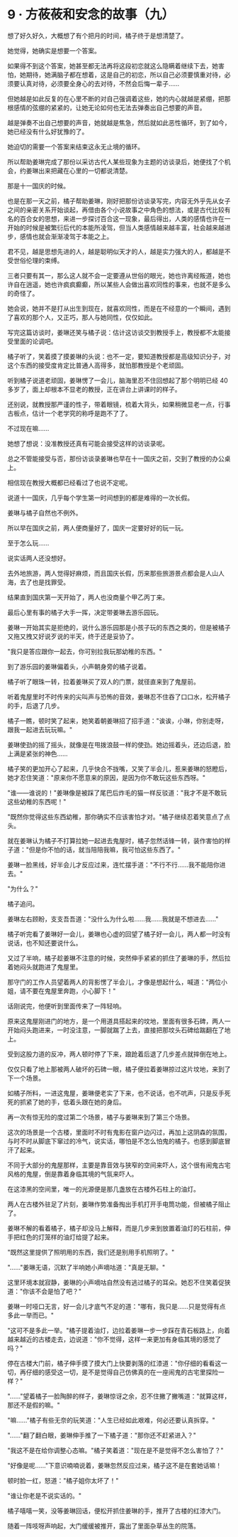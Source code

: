 <link rel="stylesheet" href="../../styles/text.css" />
<h1>9 · 方莜莜和安念的故事（九）</h1>

想了好久好久，大概想了有个把月的时间，橘子终于是想清楚了。

她觉得，她确实是想要一个答案。

如果得不到这个答案，她甚至都无法再将这段初恋就这么隐瞒着继续下去，她害怕，她期待，她满脑子都在想着，这是自己的初恋，所以自己必须要慎重对待，必须要认真对待，必须要全身心的去对待，不然会后悔一辈子……

但她越是如此反复的在心里不断的对自己强调着这些，她的内心就越是紧绷，把那根感情的弦绷的紧紧的，让她无论如何也无法去弹奏出自己想要的声音。

越是弹奏不出自己想要的声音，她就越是焦急，然后就如此恶性循环，到了如今，她已经没有什么好犹豫的了。

她迫切的需要一个答案来结束这永无止境的循环。

所以帮助姜琳完成了那份以采访古代人某些现象为主题的访谈录后，她便找了个机会，约姜琳出来把藏在心里的一切都说清楚。

那是十一国庆的时候。

也是在那一天之前，橘子帮助姜琳，刚好把那份访谈录写完，内容无外乎先从女子之间的亲密关系开始谈起，再借由各个小说故事之中角色的想法，或是古代比较有名的百合女的思想，来进一步探讨百合这一现象，最后得出，人类的感情也许在一开始的时候是被繁衍后代的本能所凌驾，但当人类感情越来越丰富，社会越来越进步，感情也就会渐渐凌驾于本能之上。

君不见，越是思想先进的人，越是聪明似天才的人，越是实力强大的人，都越是不受世俗伦理的束缚。

三者只要有其一，那么这人就不会一定要遵从世俗的眼光，她也许离经叛道，她也许自在逍遥，她也许疯疯癫癫，所以某些人会做出喜欢同性的事来，也就不是多么的奇怪了。

她会说，她并不是打从出生到现在，就喜欢同性，而是在不经意的一个瞬间，遇到了喜欢的那个人，又正巧，那人与她同性，仅仅如此。

写完这篇访谈时，姜琳还笑与橘子说：估计这访谈交到教授手上，教授都不太能接受里面的论调吧。

橘子听了，笑着摸了摸姜琳的头说：也不一定，要知道教授都是高级知识分子，对这个东西的接受度肯定比普通人高得多，就怕那教授是个老顽固。

听到橘子说道老顽固，姜琳愣了一会儿，脑海里忍不住回想起了那个明明已经 40 多岁了，面上却根本不显老的教授，正在讲台上讲课时的样子。

还别说，就教授那严谨的性子，带着眼镜，梳着大背头，如果稍微显老一点，行事古板点，估计一个老学究的称呼是跑不了了。

不过现在嘛……

她想了想说：没准教授还真有可能会接受这样的访谈录呢。

总之不管能接受与否，那份访谈录姜琳也早在十一国庆之前，交到了教授的办公桌上。

相信现在教授大概都已经看过了也说不定呢。

说道十一国庆，几乎每个学生第一时间想到的都是难得的一次长假。

姜琳与橘子自然也不例外。

所以早在国庆之前，两人便商量好了，国庆一定要好好的玩一玩。

至于怎么玩……

说实话两人还没想好。

去外地旅游，两人觉得好麻烦，而且国庆长假，历来那些旅游景点都会是人山人海，去了也是找罪受。

结果直到国庆第一天开始了，两人也没商量个甲乙丙丁来。

最后心里有事的橘子大手一挥，决定带姜琳去游乐园玩。

姜琳一开始其实是拒绝的，说什么游乐园那是小孩子玩的东西之类的，但是被橘子又拖又拽又好说歹说的半天，终于还是妥协了。

"我只是答应跟你一起去，你可别拉我玩那幼稚的东西。"

到了游乐园的姜琳偏着头，小声朝身旁的橘子说着。

橘子听了眼珠一转，拉着姜琳买了双人的门票，就径直来到了鬼屋前。

听着鬼屋里时不时传来的尖叫声与恐怖的音效，姜琳忍不住吞了口口水，松开橘子的手，后退了几步。

橘子一瞧，顿时笑了起来，她笑着朝姜琳招了招手道："诶诶，小琳，你别走呀，跟我一起进去玩玩嘛。"

姜琳使劲的摇了摇头，就像是在甩拨浪鼓一样的使劲。她边摇着头，还边后退，脸上满是紧张的神色……

橘子笑的更加开心了起来，几乎快合不拢嘴，又笑了半会儿，惹来姜琳的怒瞪后，她才忍住笑道："原来你不愿意来的原因，是因为你不敢玩这些东西呀。"

"谁——谁说的！"姜琳像是被踩了尾巴后炸毛的猫一样反驳道："我才不是不敢玩这些幼稚的东西呢！"

"既然你觉得这些东西幼稚，那你确实不应该害怕才对。"橘子继续忍着笑意点了点头。

就在姜琳认为橘子不打算拉她一起进去鬼屋时，橘子忽然话锋一转，装作害怕的样子道："但是你不怕的话，就当陪陪我嘛，我可怕这些东西了。"

姜琳一脸黑线，好半会儿才反应过来，连忙摆手道："不行不行……我不能陪你进去。"

"为什么？"

橘子追问。

姜琳左右顾盼，支支吾吾道："没什么为什么啦……我……我就是不想进去……"

橘子听完看了姜琳好一会儿，姜琳也心虚的回望了橘子好一会儿，两人都一时没有说话，也不知还要说什么。

又过了半响，橘子趁姜琳不注意的时候，突然伸手紧紧的抓住了姜琳的手，然后拉着她闷头就跑进了鬼屋里。

那守门的工作人员望着两人的背影愣了半会儿，才像是想起什么，喊道："两位小姐，请不要在鬼屋里奔跑，小心脚下！"

话刚说完，他便听到里面传来了一阵轻响。

原来这鬼屋刚进门的地方，是一个用道具搭起来的坟地，里面有很多石碑，两人一开始闷头跑进来，一时没注意，一脚就踹了上去，直接把那坟头石碑给踹翻在了地上。

受到这股力道的反冲，两人顿时停了下来，踉跄着后退了几步差点就摔倒在地上。

仅仅只看了地上那被两人破坏的石碑一眼，橘子便拉着姜琳掠过这片坟地，来到了下一个场景。

如橘子所料，一进这鬼屋，姜琳便老实了下来，也不说话，也不吭声，只是反手死死的抓紧了她的手，低着头跟在她的身后。

再一次有惊无险的度过第二个场景，橘子与姜琳来到了第三个场景。

这次的场景是一个古楼，里面时不时有鬼影在窗户边闪过，再加上这阴森的氛围，与时不时从脚底下窜过的冷气，说实话，哪怕是不怎么怕鬼的橘子。也感到脚底冒汗了起来。

不同于大部分的鬼屋那样，主要是靠音效与狭窄的空间来吓人，这个很有闹鬼古宅风格的鬼屋，倒是靠着身临其境的气氛来吓人。

在这漆黑的空间里，唯一的光源便是那几盏放在古楼外石柱上的油灯。

两人在古楼外驻足了片刻，姜琳作势准备掏出手机打开手电筒功能，但被橘子阻止了。

姜琳不解的看着橘子，橘子却没马上解释，而是几步来到放置着油灯的石柱前，伸手把红色的灯笼样的油灯给提了起来。

"既然这里提供了照明用的东西，我们还是别用手机照明了。"

"……"姜琳无语，沉默了半响她小声嘀咕道："真是无聊。"

这里环境本就寂静，姜琳的小声嘀咕自然没有逃过橘子的耳朵。她忍不住笑着促狭道："你该不会是怕了吧？"

姜琳一时哑口无言，好一会儿才底气不足的道："哪有，我只是……只是觉得有点多此一举而已。"

"这可不是多此一举。"橘子提着油灯，边拉着姜琳一步一步踩在青石板路上，向着越来越近的古楼走去，边说道："你不觉得，这样一来更加有身临其境的感觉了吗？"

停在古楼大门前，橘子伸手摸了摸大门上快要剥落的红漆道："你仔细的看看这一切，再仔细的感受这一切，是不是觉得自己仿佛真的在一座闹鬼的古宅里探险一样？"

"……"望着橘子一脸陶醉的样子，姜琳惊讶之余，忍不住撇了撇嘴道："就算这样，那还不是假的嘛。"

"嘛……"橘子有些无奈的玩笑道："人生已经如此艰难，何必还要认真拆穿。"

"……"翻了翻白眼，姜琳伸手推了一下橘子道："那你还不赶紧进入？"

"我这不是在给你调整心态嘛。"橘子笑着道："现在是不是觉得不怎么害怕了？"

"好像是呢……"下意识喃喃说着，姜琳忽然反应过来，橘子这不是在套她话嘛！

顿时脸一红，怒道："橘子姐你太坏了！"

"谁让你老是不说实话的。"

橘子嘻嘻一笑，没等姜琳回话，便松开抓住姜琳的手，推开了古楼的红漆大门。

随着一阵吱呀声响起，大门缓缓被推开，露出了里面杂草丛生的院落。
